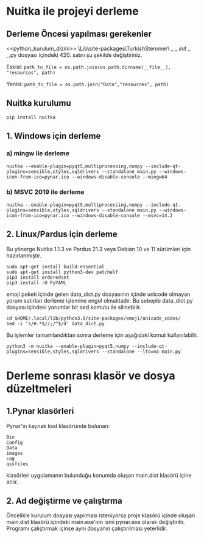 # Nuitka ile projeyi derleme

## Derleme Öncesi yapılması gerekenler ##
<<python_kurulum_dizini>> \Lib\site-packages\TurkishStemmer\ _ _ _init_ _ _.py
dosyası içindeki 420. satırı şu şekilde değiştiriniz.

Eskisi: ``` path_to_file = os.path.join(os.path.dirname(__file__), "resources", path) ```

Yenisi: ``` path_to_file = os.path.join("Data","resources", path) ```

## Nuitka kurulumu ##
```
pip install nuitka
```
## 1. Windows için derleme
### a) mingw ile derleme
```
nuitka --enable-plugin=pyqt5,multiprocessing,numpy --include-qt-plugins=sensible,styles,sqldrivers --standalone main.py --windows-icon-from-ico=pynar.ico --windows-disable-console --mingw64
```
### b) MSVC 2019 ile derleme 
```
nuitka --enable-plugin=pyqt5,multiprocessing,numpy --include-qt-plugins=sensible,styles,sqldrivers --standalone main.py --windows-icon-from-ico=pynar.ico --windows-disable-console --msvc=14.2
```

## 2. Linux/Pardus için derleme

Bu yönerge Nuitka 1.1.3 ve Pardus 21.3 veya Debian 10 ve 11 sürümleri için hazırlanmıştır. 

```
sudo apt-get install build-essential
sudo apt-get install python3-dev patchelf
pip3 install orderedset
pip3 install -U PyYAML
```
emoji paketi içinde gelen data_dict.py dosyasının içinde unicode olmayan yorum satırları derleme işlemine engel olmaktadır. Bu sebeple data_dict.py dosyası içindeki yorumlar bir sed komutu ile silinebilir.

```
cd $HOME/.local/lib/python3.9/site-packages/emoji/unicode_codes/
sed -i 's/#.*$//;/^$/d' data_dict.py 
```
Bu işlemler tamamlandıktan sonra derleme için aşağıdaki komut kullanılabilir.
```
python3 -m nuitka --enable-plugin=pyqt5,numpy --include-qt-plugins=sensible,styles,sqldrivers --standalone --lto=no main.py
```

# Derleme sonrası klasör ve dosya düzeltmeleri
## 1.Pynar klasörleri
Pynar'ın kaynak kod klasöründe bulunan:
```
Bin
Config
Data
images
Log
qssfiles
```
klasörleri uygulamanın bulunduğu konumda oluşan main.dist klasörü içine atılır.

## 2. Ad değiştirme ve çalıştırma

Öncelikle kurulum dosyası yapılması isteniyorsa proje klasörü içinde oluşan main.dist klasörü içindeki main.exe'nin ismi pynar.exe olarak değiştirilir. Programı çalıştırmak içinse aynı dosyanın çalıştırılması yeterlidir.
